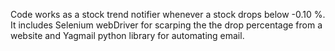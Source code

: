 Code works as a stock trend notifier whenever a stock drops below -0.10 %.
It includes Selenium webDriver for scarping the the drop percentage from a website and Yagmail python library for automating email.

